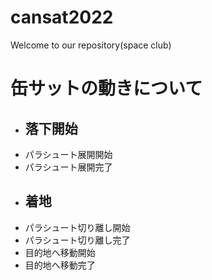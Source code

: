 # cansat2022
Welcome to our repository(space club)

# 缶サットの動きについて
- 落下開始
  - 
- パラシュート展開開始
- パラシュート展開完了
- 着地
  - 
- パラシュート切り離し開始
- パラシュート切り離し完了
- 目的地へ移動開始
- 目的地へ移動完了
